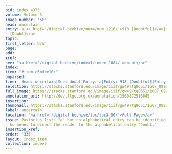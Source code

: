 ```yaml
---
pid: index_4373
volume: Volume 3
image_number: '50'
head: uncertain
entry: a|<a href='/digital-beehive/num4/num_1216/'>918 [Doubtful]</a>|<a href='/digital-beehive/num9/num_2995/'>2061
  [Doubt]</a>
topic:
first_letter: U/V
page:
add:
xref:
see: "<a href='/digital-beehive/index1/index_1084/'>doubt</a>"
index:
item: "#item-c6bfce10c"
unparsed:
line: 'Head: uncertain|See: doubt|Entry: a|Entry: 918 [Doubtful]|Entry: 2061 [Doubt]|#item-c6bfce10c'
selection: https://stacks.stanford.edu/image/iiif/gw497tq8651/1607_0993/461,1473,672,150/full/0/default.jpg
full_image: https://stacks.stanford.edu/image/iiif/gw497tq8651/1607_0993/full/full/0/default.jpg
annotation_uri: http://dev.llgc.org.uk/annotation/1560872515845
insertion:
thumbnail: https://stacks.stanford.edu/image/iiif/gw497tq8651/1607_0993/461,1473,672,150/150,/0/default.jpg
label: uncertain
location: "<a href='/digital-beehive/toc/toc3_50/'>Full Page</a>"
issue: Pastorius lists "a" but no alphabetical entry can be identified. It is likely
  he means to direct the reader to the alphabetical entry "Doubt."
insertion_xref:
order: '336'
layout: index_item
collection: index5
---
```

